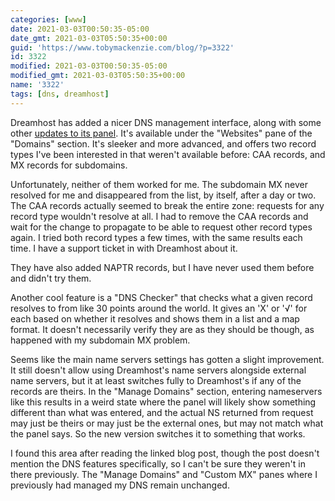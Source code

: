```yaml
---
categories: [www]
date: 2021-03-03T00:50:35-05:00
date_gmt: 2021-03-03T05:50:35+00:00
guid: 'https://www.tobymackenzie.com/blog/?p=3322'
id: 3322
modified: 2021-03-03T00:50:35-05:00
modified_gmt: 2021-03-03T05:50:35+00:00
name: '3322'
tags: [dns, dreamhost]
---
```


Dreamhost has added a nicer DNS management interface, along with some other [updates to its panel](https://www.dreamhost.com/blog/new-dreamhost-control-panel/).<!--more-->  It's available under the "Websites" pane of the "Domains" section.  It's sleeker and more advanced, and offers two record types I've been interested in that weren't available before:  CAA records, and MX records for subdomains.

Unfortunately, neither of them worked for me.  The subdomain MX never resolved for me and disappeared from the list, by itself, after a day or two.  The CAA records actually seemed to break the entire zone: requests for any record type wouldn't resolve at all.  I had to remove the CAA records and wait for the change to propagate to be able to request other record types again.  I tried both record types a few times, with the same results each time.  I have a support ticket in with Dreamhost about it.

They have also added NAPTR records, but I have never used them before and didn't try them.

Another cool feature is a "DNS Checker" that checks what a given record resolves to from like 30 points around the world.  It gives an 'X' or '√' for each based on whether it resolves and shows them in a list and a map format.  It doesn't necessarily verify they are as they should be though, as happened with my subdomain MX problem.

Seems like the main name servers settings has gotten a slight improvement.  It still doesn't allow using Dreamhost's name servers alongside external name servers, but it at least switches fully to Dreamhost's if any of the records are theirs.  In the "Manage Domains" section, entering nameservers like this results in a weird state where the panel will likely show something different than what was entered, and the actual NS returned from request may just be theirs or may just be the external ones, but may not match what the panel says.  So the new version switches it to something that works.

I found this area after reading the linked blog post, though the post doesn't mention the DNS features specifically, so I can't be sure they weren't in there previously.  The "Manage Domains" and "Custom MX" panes where I previously had managed my DNS remain unchanged.
